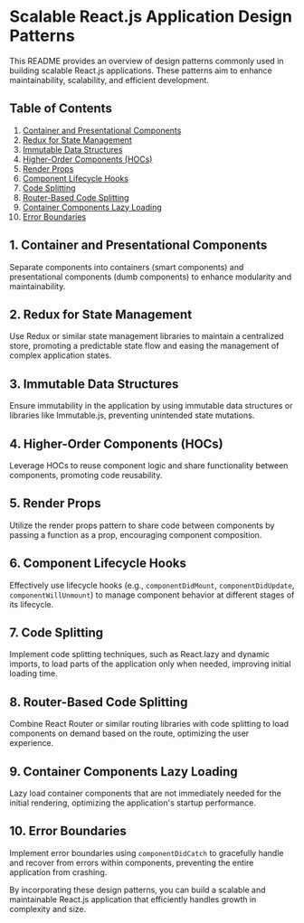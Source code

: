 # Scalable React.js Application Design Patterns

This README provides an overview of design patterns commonly used in building scalable React.js applications. These patterns aim to enhance maintainability, scalability, and efficient development.

## Table of Contents

1. [Container and Presentational Components](#container-and-presentational-components)
2. [Redux for State Management](#redux-for-state-management)
3. [Immutable Data Structures](#immutable-data-structures)
4. [Higher-Order Components (HOCs)](#higher-order-components-hocs)
5. [Render Props](#render-props)
6. [Component Lifecycle Hooks](#component-lifecycle-hooks)
7. [Code Splitting](#code-splitting)
8. [Router-Based Code Splitting](#router-based-code-splitting)
9. [Container Components Lazy Loading](#container-components-lazy-loading)
10. [Error Boundaries](#error-boundaries)

## 1. Container and Presentational Components

Separate components into containers (smart components) and presentational components (dumb components) to enhance modularity and maintainability.

## 2. Redux for State Management

Use Redux or similar state management libraries to maintain a centralized store, promoting a predictable state flow and easing the management of complex application states.

## 3. Immutable Data Structures

Ensure immutability in the application by using immutable data structures or libraries like Immutable.js, preventing unintended state mutations.

## 4. Higher-Order Components (HOCs)

Leverage HOCs to reuse component logic and share functionality between components, promoting code reusability.

## 5. Render Props

Utilize the render props pattern to share code between components by passing a function as a prop, encouraging component composition.

## 6. Component Lifecycle Hooks

Effectively use lifecycle hooks (e.g., `componentDidMount`, `componentDidUpdate`, `componentWillUnmount`) to manage component behavior at different stages of its lifecycle.

## 7. Code Splitting

Implement code splitting techniques, such as React.lazy and dynamic imports, to load parts of the application only when needed, improving initial loading time.

## 8. Router-Based Code Splitting

Combine React Router or similar routing libraries with code splitting to load components on demand based on the route, optimizing the user experience.

## 9. Container Components Lazy Loading

Lazy load container components that are not immediately needed for the initial rendering, optimizing the application's startup performance.

## 10. Error Boundaries

Implement error boundaries using `componentDidCatch` to gracefully handle and recover from errors within components, preventing the entire application from crashing.

By incorporating these design patterns, you can build a scalable and maintainable React.js application that efficiently handles growth in complexity and size.
